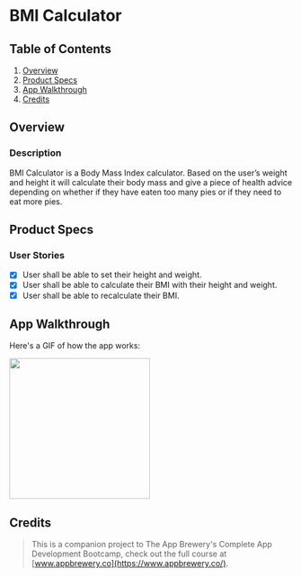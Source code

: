 # BMI Calculator

## Table of Contents
1. [Overview](#Overview)
2. [Product Specs](#Product-Specs)
3. [App Walkthrough](#App-Walkthrough)
4. [Credits](#Credits)

## Overview
### Description

BMI Calculator is a Body Mass Index calculator. Based on the user’s weight and height it will calculate their body mass and give a piece of health advice depending on whether if they have eaten too many pies or if they need to eat more pies.

## Product Specs
### User Stories

- [X] User shall be able to set their height and weight.
- [X] User shall be able to calculate their BMI with their height and weight.
- [X] User shall be able to recalculate their BMI.

## App Walkthrough

Here's a GIF of how the app works:

<img src="https://user-images.githubusercontent.com/35745973/81484677-632e8280-91fc-11ea-8538-cd3358960edd.gif" width=250>

## Credits

>This is a companion project to The App Brewery's Complete App Development Bootcamp, check out the full course at [www.appbrewery.co](https://www.appbrewery.co/).
